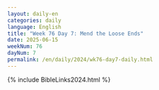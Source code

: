 ```yaml
---
layout: daily-en
categories: daily
language: English
title: "Week 76 Day 7: Mend the Loose Ends"
date: 2025-06-15
weekNum: 76
dayNum: 7
permalink: /en/daily/2024/wk76-day7-daily.html
---
```



{% include BibleLinks2024.html %}

